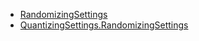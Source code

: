 * [RandomizingSettings](xref:Melanchall.DryWetMidi.Tools.RandomizingSettings)
* [QuantizingSettings.RandomizingSettings](xref:Melanchall.DryWetMidi.Tools.QuantizingSettings`1.RandomizingSettings)